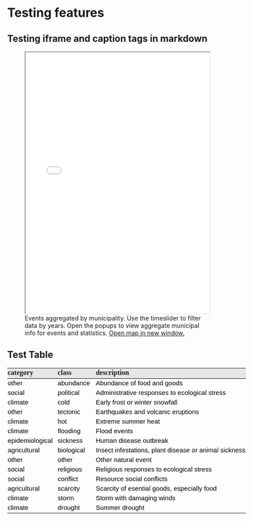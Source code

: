 # Testing features

## Testing iframe and caption tags in markdown

<figure>
    <iframe src="test-html.html" style="height:600px;width:100%;" title="Aggregate events with timeslider"></iframe>
    <figcaption>Events aggregated by municipality. Use the timeslider to filter data by years. Open the popups to view aggregate municipal info for events and statistics. <a href="test-html.html" target="_blank">Open map in new window.</a> </figcaption>
</figure>

## Test Table

<table style="border-collapse:collapse; width:549px" width="549">
	<colgroup>
		<col style="width:92pt" width="122" />
		<col style="width:72pt" width="96" />
		<col style="width:248pt" width="331" />
	</colgroup>
	<tbody>
		<tr>
			<td class="xl64" style="border-bottom:1px solid black; height:21px; width:122px; text-align:left; padding-top:1px; padding-right:1px; padding-left:1px; vertical-align:bottom; white-space:nowrap; background-color:#e6e6e6; border-top:none; border-right:none; border-left:none"><span style="font-size:16px"><span style="font-weight:700"><span style="font-family:Calibri"><span style="font-style:normal"><span style="text-decoration:none">category</span></span></span></span></span></td>
			<td class="xl64" style="border-bottom:1px solid black; width:96px; text-align:left; padding-top:1px; padding-right:1px; padding-left:1px; vertical-align:bottom; white-space:nowrap; background-color:#e6e6e6; border-top:none; border-right:none; border-left:none"><span style="font-size:16px"><span style="font-weight:700"><span style="font-family:Calibri"><span style="font-style:normal"><span style="text-decoration:none">class</span></span></span></span></span></td>
			<td class="xl64" style="border-bottom:1px solid black; width:331px; text-align:left; padding-top:1px; padding-right:1px; padding-left:1px; vertical-align:bottom; white-space:nowrap; background-color:#e6e6e6; border-top:none; border-right:none; border-left:none"><span style="font-size:16px"><span style="font-weight:700"><span style="font-family:Calibri"><span style="font-style:normal"><span style="text-decoration:none">description</span></span></span></span></span></td>
		</tr>
		<tr>
			<td style="border-bottom:none; height:20px; padding-top:1px; padding-right:1px; padding-left:1px; vertical-align:bottom; white-space:nowrap; border-top:none; border-right:none; border-left:none"><span style="font-size:15px"><span style="color:black"><span style="font-weight:400"><span style="font-style:normal"><span style="text-decoration:none"><span style="font-family:Calibri,sans-serif">other</span></span></span></span></span></span></td>
			<td style="border-bottom:none; padding-top:1px; padding-right:1px; padding-left:1px; vertical-align:bottom; white-space:nowrap; border-top:none; border-right:none; border-left:none"><span style="font-size:15px"><span style="color:black"><span style="font-weight:400"><span style="font-style:normal"><span style="text-decoration:none"><span style="font-family:Calibri,sans-serif">abundance</span></span></span></span></span></span></td>
			<td style="border-bottom:none; padding-top:1px; padding-right:1px; padding-left:1px; vertical-align:bottom; white-space:nowrap; border-top:none; border-right:none; border-left:none"><span style="font-size:15px"><span style="color:black"><span style="font-weight:400"><span style="font-style:normal"><span style="text-decoration:none"><span style="font-family:Calibri,sans-serif">Abundance of food and goods</span></span></span></span></span></span></td>
		</tr>
		<tr>
			<td style="border-bottom:none; height:20px; padding-top:1px; padding-right:1px; padding-left:1px; vertical-align:bottom; white-space:nowrap; border-top:none; border-right:none; border-left:none"><span style="font-size:15px"><span style="color:black"><span style="font-weight:400"><span style="font-style:normal"><span style="text-decoration:none"><span style="font-family:Calibri,sans-serif">social</span></span></span></span></span></span></td>
			<td style="border-bottom:none; padding-top:1px; padding-right:1px; padding-left:1px; vertical-align:bottom; white-space:nowrap; border-top:none; border-right:none; border-left:none"><span style="font-size:15px"><span style="color:black"><span style="font-weight:400"><span style="font-style:normal"><span style="text-decoration:none"><span style="font-family:Calibri,sans-serif">political</span></span></span></span></span></span></td>
			<td style="border-bottom:none; padding-top:1px; padding-right:1px; padding-left:1px; vertical-align:bottom; white-space:nowrap; border-top:none; border-right:none; border-left:none"><span style="font-size:15px"><span style="color:black"><span style="font-weight:400"><span style="font-style:normal"><span style="text-decoration:none"><span style="font-family:Calibri,sans-serif">Administrative responses to ecological stress</span></span></span></span></span></span></td>
		</tr>
		<tr>
			<td style="border-bottom:none; height:20px; padding-top:1px; padding-right:1px; padding-left:1px; vertical-align:bottom; white-space:nowrap; border-top:none; border-right:none; border-left:none"><span style="font-size:15px"><span style="color:black"><span style="font-weight:400"><span style="font-style:normal"><span style="text-decoration:none"><span style="font-family:Calibri,sans-serif">climate</span></span></span></span></span></span></td>
			<td style="border-bottom:none; padding-top:1px; padding-right:1px; padding-left:1px; vertical-align:bottom; white-space:nowrap; border-top:none; border-right:none; border-left:none"><span style="font-size:15px"><span style="color:black"><span style="font-weight:400"><span style="font-style:normal"><span style="text-decoration:none"><span style="font-family:Calibri,sans-serif">cold</span></span></span></span></span></span></td>
			<td style="border-bottom:none; padding-top:1px; padding-right:1px; padding-left:1px; vertical-align:bottom; white-space:nowrap; border-top:none; border-right:none; border-left:none"><span style="font-size:15px"><span style="color:black"><span style="font-weight:400"><span style="font-style:normal"><span style="text-decoration:none"><span style="font-family:Calibri,sans-serif">Early frost or winter snowfall</span></span></span></span></span></span></td>
		</tr>
		<tr>
			<td style="border-bottom:none; height:20px; padding-top:1px; padding-right:1px; padding-left:1px; vertical-align:bottom; white-space:nowrap; border-top:none; border-right:none; border-left:none"><span style="font-size:15px"><span style="color:black"><span style="font-weight:400"><span style="font-style:normal"><span style="text-decoration:none"><span style="font-family:Calibri,sans-serif">other</span></span></span></span></span></span></td>
			<td style="border-bottom:none; padding-top:1px; padding-right:1px; padding-left:1px; vertical-align:bottom; white-space:nowrap; border-top:none; border-right:none; border-left:none"><span style="font-size:15px"><span style="color:black"><span style="font-weight:400"><span style="font-style:normal"><span style="text-decoration:none"><span style="font-family:Calibri,sans-serif">tectonic</span></span></span></span></span></span></td>
			<td style="border-bottom:none; padding-top:1px; padding-right:1px; padding-left:1px; vertical-align:bottom; white-space:nowrap; border-top:none; border-right:none; border-left:none"><span style="font-size:15px"><span style="color:black"><span style="font-weight:400"><span style="font-style:normal"><span style="text-decoration:none"><span style="font-family:Calibri,sans-serif">Earthquakes and volcanic eruptions</span></span></span></span></span></span></td>
		</tr>
		<tr>
			<td style="border-bottom:none; height:20px; padding-top:1px; padding-right:1px; padding-left:1px; vertical-align:bottom; white-space:nowrap; border-top:none; border-right:none; border-left:none"><span style="font-size:15px"><span style="color:black"><span style="font-weight:400"><span style="font-style:normal"><span style="text-decoration:none"><span style="font-family:Calibri,sans-serif">climate</span></span></span></span></span></span></td>
			<td style="border-bottom:none; padding-top:1px; padding-right:1px; padding-left:1px; vertical-align:bottom; white-space:nowrap; border-top:none; border-right:none; border-left:none"><span style="font-size:15px"><span style="color:black"><span style="font-weight:400"><span style="font-style:normal"><span style="text-decoration:none"><span style="font-family:Calibri,sans-serif">hot</span></span></span></span></span></span></td>
			<td style="border-bottom:none; padding-top:1px; padding-right:1px; padding-left:1px; vertical-align:bottom; white-space:nowrap; border-top:none; border-right:none; border-left:none"><span style="font-size:15px"><span style="color:black"><span style="font-weight:400"><span style="font-style:normal"><span style="text-decoration:none"><span style="font-family:Calibri,sans-serif">Extreme summer heat</span></span></span></span></span></span></td>
		</tr>
		<tr>
			<td style="border-bottom:none; height:20px; padding-top:1px; padding-right:1px; padding-left:1px; vertical-align:bottom; white-space:nowrap; border-top:none; border-right:none; border-left:none"><span style="font-size:15px"><span style="color:black"><span style="font-weight:400"><span style="font-style:normal"><span style="text-decoration:none"><span style="font-family:Calibri,sans-serif">climate</span></span></span></span></span></span></td>
			<td style="border-bottom:none; padding-top:1px; padding-right:1px; padding-left:1px; vertical-align:bottom; white-space:nowrap; border-top:none; border-right:none; border-left:none"><span style="font-size:15px"><span style="color:black"><span style="font-weight:400"><span style="font-style:normal"><span style="text-decoration:none"><span style="font-family:Calibri,sans-serif">flooding</span></span></span></span></span></span></td>
			<td style="border-bottom:none; padding-top:1px; padding-right:1px; padding-left:1px; vertical-align:bottom; white-space:nowrap; border-top:none; border-right:none; border-left:none"><span style="font-size:15px"><span style="color:black"><span style="font-weight:400"><span style="font-style:normal"><span style="text-decoration:none"><span style="font-family:Calibri,sans-serif">Flood events</span></span></span></span></span></span></td>
		</tr>
		<tr>
			<td style="border-bottom:none; height:20px; padding-top:1px; padding-right:1px; padding-left:1px; vertical-align:bottom; white-space:nowrap; border-top:none; border-right:none; border-left:none"><span style="font-size:15px"><span style="color:black"><span style="font-weight:400"><span style="font-style:normal"><span style="text-decoration:none"><span style="font-family:Calibri,sans-serif">epidemiological</span></span></span></span></span></span></td>
			<td style="border-bottom:none; padding-top:1px; padding-right:1px; padding-left:1px; vertical-align:bottom; white-space:nowrap; border-top:none; border-right:none; border-left:none"><span style="font-size:15px"><span style="color:black"><span style="font-weight:400"><span style="font-style:normal"><span style="text-decoration:none"><span style="font-family:Calibri,sans-serif">sickness</span></span></span></span></span></span></td>
			<td style="border-bottom:none; padding-top:1px; padding-right:1px; padding-left:1px; vertical-align:bottom; white-space:nowrap; border-top:none; border-right:none; border-left:none"><span style="font-size:15px"><span style="color:black"><span style="font-weight:400"><span style="font-style:normal"><span style="text-decoration:none"><span style="font-family:Calibri,sans-serif">Human disease outbreak</span></span></span></span></span></span></td>
		</tr>
		<tr>
			<td style="border-bottom:none; height:20px; padding-top:1px; padding-right:1px; padding-left:1px; vertical-align:bottom; white-space:nowrap; border-top:none; border-right:none; border-left:none"><span style="font-size:15px"><span style="color:black"><span style="font-weight:400"><span style="font-style:normal"><span style="text-decoration:none"><span style="font-family:Calibri,sans-serif">agricultural</span></span></span></span></span></span></td>
			<td style="border-bottom:none; padding-top:1px; padding-right:1px; padding-left:1px; vertical-align:bottom; white-space:nowrap; border-top:none; border-right:none; border-left:none"><span style="font-size:15px"><span style="color:black"><span style="font-weight:400"><span style="font-style:normal"><span style="text-decoration:none"><span style="font-family:Calibri,sans-serif">biological</span></span></span></span></span></span></td>
			<td style="border-bottom:none; padding-top:1px; padding-right:1px; padding-left:1px; vertical-align:bottom; white-space:nowrap; border-top:none; border-right:none; border-left:none"><span style="font-size:15px"><span style="color:black"><span style="font-weight:400"><span style="font-style:normal"><span style="text-decoration:none"><span style="font-family:Calibri,sans-serif">Insect infestations, plant disease or animal sickness</span></span></span></span></span></span></td>
		</tr>
		<tr>
			<td style="border-bottom:none; height:20px; padding-top:1px; padding-right:1px; padding-left:1px; vertical-align:bottom; white-space:nowrap; border-top:none; border-right:none; border-left:none"><span style="font-size:15px"><span style="color:black"><span style="font-weight:400"><span style="font-style:normal"><span style="text-decoration:none"><span style="font-family:Calibri,sans-serif">other</span></span></span></span></span></span></td>
			<td style="border-bottom:none; padding-top:1px; padding-right:1px; padding-left:1px; vertical-align:bottom; white-space:nowrap; border-top:none; border-right:none; border-left:none"><span style="font-size:15px"><span style="color:black"><span style="font-weight:400"><span style="font-style:normal"><span style="text-decoration:none"><span style="font-family:Calibri,sans-serif">other</span></span></span></span></span></span></td>
			<td style="border-bottom:none; padding-top:1px; padding-right:1px; padding-left:1px; vertical-align:bottom; white-space:nowrap; border-top:none; border-right:none; border-left:none"><span style="font-size:15px"><span style="color:black"><span style="font-weight:400"><span style="font-style:normal"><span style="text-decoration:none"><span style="font-family:Calibri,sans-serif">Other natural event</span></span></span></span></span></span></td>
		</tr>
		<tr>
			<td style="border-bottom:none; height:20px; padding-top:1px; padding-right:1px; padding-left:1px; vertical-align:bottom; white-space:nowrap; border-top:none; border-right:none; border-left:none"><span style="font-size:15px"><span style="color:black"><span style="font-weight:400"><span style="font-style:normal"><span style="text-decoration:none"><span style="font-family:Calibri,sans-serif">social</span></span></span></span></span></span></td>
			<td style="border-bottom:none; padding-top:1px; padding-right:1px; padding-left:1px; vertical-align:bottom; white-space:nowrap; border-top:none; border-right:none; border-left:none"><span style="font-size:15px"><span style="color:black"><span style="font-weight:400"><span style="font-style:normal"><span style="text-decoration:none"><span style="font-family:Calibri,sans-serif">religious</span></span></span></span></span></span></td>
			<td style="border-bottom:none; padding-top:1px; padding-right:1px; padding-left:1px; vertical-align:bottom; white-space:nowrap; border-top:none; border-right:none; border-left:none"><span style="font-size:15px"><span style="color:black"><span style="font-weight:400"><span style="font-style:normal"><span style="text-decoration:none"><span style="font-family:Calibri,sans-serif">Religious responses to ecological stress</span></span></span></span></span></span></td>
		</tr>
		<tr>
			<td style="border-bottom:none; height:20px; padding-top:1px; padding-right:1px; padding-left:1px; vertical-align:bottom; white-space:nowrap; border-top:none; border-right:none; border-left:none"><span style="font-size:15px"><span style="color:black"><span style="font-weight:400"><span style="font-style:normal"><span style="text-decoration:none"><span style="font-family:Calibri,sans-serif">social</span></span></span></span></span></span></td>
			<td style="border-bottom:none; padding-top:1px; padding-right:1px; padding-left:1px; vertical-align:bottom; white-space:nowrap; border-top:none; border-right:none; border-left:none"><span style="font-size:15px"><span style="color:black"><span style="font-weight:400"><span style="font-style:normal"><span style="text-decoration:none"><span style="font-family:Calibri,sans-serif">conflict</span></span></span></span></span></span></td>
			<td style="border-bottom:none; padding-top:1px; padding-right:1px; padding-left:1px; vertical-align:bottom; white-space:nowrap; border-top:none; border-right:none; border-left:none"><span style="font-size:15px"><span style="color:black"><span style="font-weight:400"><span style="font-style:normal"><span style="text-decoration:none"><span style="font-family:Calibri,sans-serif">Resource social conflicts</span></span></span></span></span></span></td>
		</tr>
		<tr>
			<td style="border-bottom:none; height:20px; padding-top:1px; padding-right:1px; padding-left:1px; vertical-align:bottom; white-space:nowrap; border-top:none; border-right:none; border-left:none"><span style="font-size:15px"><span style="color:black"><span style="font-weight:400"><span style="font-style:normal"><span style="text-decoration:none"><span style="font-family:Calibri,sans-serif">agricultural</span></span></span></span></span></span></td>
			<td style="border-bottom:none; padding-top:1px; padding-right:1px; padding-left:1px; vertical-align:bottom; white-space:nowrap; border-top:none; border-right:none; border-left:none"><span style="font-size:15px"><span style="color:black"><span style="font-weight:400"><span style="font-style:normal"><span style="text-decoration:none"><span style="font-family:Calibri,sans-serif">scarcity</span></span></span></span></span></span></td>
			<td style="border-bottom:none; padding-top:1px; padding-right:1px; padding-left:1px; vertical-align:bottom; white-space:nowrap; border-top:none; border-right:none; border-left:none"><span style="font-size:15px"><span style="color:black"><span style="font-weight:400"><span style="font-style:normal"><span style="text-decoration:none"><span style="font-family:Calibri,sans-serif">Scarcity of esential goods, especially food</span></span></span></span></span></span></td>
		</tr>
		<tr>
			<td style="border-bottom:none; height:20px; padding-top:1px; padding-right:1px; padding-left:1px; vertical-align:bottom; white-space:nowrap; border-top:none; border-right:none; border-left:none"><span style="font-size:15px"><span style="color:black"><span style="font-weight:400"><span style="font-style:normal"><span style="text-decoration:none"><span style="font-family:Calibri,sans-serif">climate</span></span></span></span></span></span></td>
			<td style="border-bottom:none; padding-top:1px; padding-right:1px; padding-left:1px; vertical-align:bottom; white-space:nowrap; border-top:none; border-right:none; border-left:none"><span style="font-size:15px"><span style="color:black"><span style="font-weight:400"><span style="font-style:normal"><span style="text-decoration:none"><span style="font-family:Calibri,sans-serif">storm</span></span></span></span></span></span></td>
			<td style="border-bottom:none; padding-top:1px; padding-right:1px; padding-left:1px; vertical-align:bottom; white-space:nowrap; border-top:none; border-right:none; border-left:none"><span style="font-size:15px"><span style="color:black"><span style="font-weight:400"><span style="font-style:normal"><span style="text-decoration:none"><span style="font-family:Calibri,sans-serif">Storm with damaging winds</span></span></span></span></span></span></td>
		</tr>
		<tr>
			<td style="border-bottom:none; height:20px; padding-top:1px; padding-right:1px; padding-left:1px; vertical-align:bottom; white-space:nowrap; border-top:none; border-right:none; border-left:none"><span style="font-size:15px"><span style="color:black"><span style="font-weight:400"><span style="font-style:normal"><span style="text-decoration:none"><span style="font-family:Calibri,sans-serif">climate</span></span></span></span></span></span></td>
			<td style="border-bottom:none; padding-top:1px; padding-right:1px; padding-left:1px; vertical-align:bottom; white-space:nowrap; border-top:none; border-right:none; border-left:none"><span style="font-size:15px"><span style="color:black"><span style="font-weight:400"><span style="font-style:normal"><span style="text-decoration:none"><span style="font-family:Calibri,sans-serif">drought</span></span></span></span></span></span></td>
			<td style="border-bottom:none; padding-top:1px; padding-right:1px; padding-left:1px; vertical-align:bottom; white-space:nowrap; border-top:none; border-right:none; border-left:none"><span style="font-size:15px"><span style="color:black"><span style="font-weight:400"><span style="font-style:normal"><span style="text-decoration:none"><span style="font-family:Calibri,sans-serif">Summer drought</span></span></span></span></span></span></td>
		</tr>
	</tbody>
</table>
